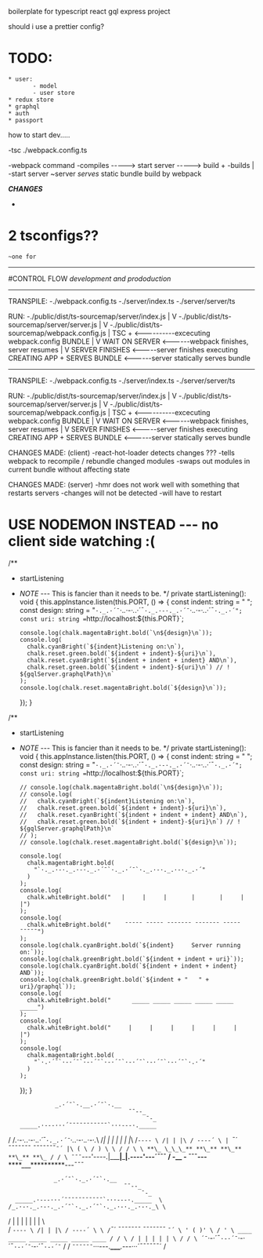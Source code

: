 boilerplate for typescript react gql express project

should i use a prettier config?

# TODO:

    * user:
           - model
           - user store
    * redux store
    * graphql
    * auth
    * passport

how to start dev.....

-tsc ./webpack.config.ts

-webpack command
-compiles -----> start server -----> build +
-builds
|
-start server
~server _serves_ static bundle build by webpack

**_CHANGES_**

-

# 2 tsconfigs??

    ~one for

---

#CONTROL FLOW
_development and prododuction_

---

TRANSPILE:
-./webpack.config.ts
-./server/index.ts
-./server/server/ts

RUN:
-./public/dist/ts-sourcemap/server/index.js
|
V
-./public/dist/ts-sourcemap/server/server.js
|
V
-./public/dist/ts-sourcemap/webpack.config.js
|
TSC + <----------excecuting webpack.config
BUNDLE
|
V
WAIT ON SERVER <------webpack finishes, server resumes
|
V
SERVER FINISHES <-----server finishes executing
CREATING APP +
SERVES BUNDLE <------server statically serves bundle

---

TRANSPILE:
-./webpack.config.ts
-./server/index.ts
-./server/server/ts

RUN:
-./public/dist/ts-sourcemap/server/index.js
|
V
-./public/dist/ts-sourcemap/server/server.js
|
V
-./public/dist/ts-sourcemap/webpack.config.js
|
TSC + <----------excecuting webpack.config
BUNDLE
|
V
WAIT ON SERVER <------webpack finishes, server resumes
|
V
SERVER FINISHES <-----server finishes executing
CREATING APP +
SERVES BUNDLE <------server statically serves bundle

CHANGES MADE: (client)
-react-hot-loader detects changes ???
-tells webpack to recompile / rebundle changed modules
-swaps out modules in current bundle without affecting state

CHANGES MADE: (server)
-hmr does not work well with something that restarts servers
-changes will not be detected
-will have to restart

# USE NODEMON INSTEAD --- no client side watching :(

/\*\*

- startListening
- _NOTE_ --- This is fancier than it needs to be.
  \*/
  private startListening(): void {
  this.appInstance.listen(this.PORT, () => {
  const indent: string = " ";
  const design: string =
  "`·._.·´¯`·._.·-·._.·´¯`·._.·-·._.·´¯`·._.·-·._.·´¯`·._.·´"; const uri: string =`http://localhost:${this.PORT}`;

      console.log(chalk.magentaBright.bold(`\n${design}\n`));
      console.log(
        chalk.cyanBright(`${indent}Listening on:\n`),
        chalk.reset.green.bold(`${indent + indent}-${uri}\n`),
        chalk.reset.cyanBright(`${indent + indent + indent} AND\n`),
        chalk.reset.green.bold(`${indent + indent}-${uri}\n`) // ! ${gqlServer.graphqlPath}\n`
      );
      console.log(chalk.reset.magentaBright.bold(`${design}\n`));

  });
  }

/\*\*

- startListening
- _NOTE_ --- This is fancier than it needs to be.
  \*/
  private startListening(): void {
  this.appInstance.listen(this.PORT, () => {
  const indent: string = " ";
  const design: string =
  "`·._.·´¯`·._.·-·._.·´¯`·._.·-·._.·´¯`·._.·-·._.·´¯`·._.·´"; const uri: string =`http://localhost:${this.PORT}`;

      // console.log(chalk.magentaBright.bold(`\n${design}\n`));
      // console.log(
      //   chalk.cyanBright(`${indent}Listening on:\n`),
      //   chalk.reset.green.bold(`${indent + indent}-${uri}\n`),
      //   chalk.reset.cyanBright(`${indent + indent + indent} AND\n`),
      //   chalk.reset.green.bold(`${indent + indent}-${uri}\n`) // ! ${gqlServer.graphqlPath}\n`
      // );
      // console.log(chalk.reset.magentaBright.bold(`${design}\n`));

      console.log(
        chalk.magentaBright.bold(
          "`·._.·-·._.·-·._.·´¯`·._.·´¯`·._.·-·._.·-·._.·´"
        )
      );
      console.log(
        chalk.whiteBright.bold("   |     |     |       |       |     |     |")
      );
      console.log(
        chalk.whiteBright.bold("    ¯¯¯¯¯ ¯¯¯¯¯ ¯¯¯¯¯¯¯ ¯¯¯¯¯¯¯ ¯¯¯¯¯ ¯¯¯¯¯")
      );
      console.log(chalk.cyanBright.bold(`${indent}     Server running on:`));
      console.log(chalk.greenBright.bold(`${indent + indent + uri}`));
      console.log(chalk.cyanBright.bold(`${indent + indent + indent} AND`));
      console.log(chalk.greenBright.bold(`${indent + "   " + uri}/graphql`));
      console.log(
        chalk.whiteBright.bold("      _____ _____ _____ _____ _____ _____")
      );
      console.log(
        chalk.whiteBright.bold("     |     |     |     |     |     |     |")
      );
      console.log(
        chalk.magentaBright.bold(
          "`·.·´¯`·-·´¯`·-·´¯`·-·´¯`·-·´¯`·-·´¯`·-·´¯`·.·´"
        )
      );

  });
  }


                _.·´¯`·.__.·´¯`·.__
                                     ¯¯--_
                                          ¯-_
      _____.·---···´¯¯¯¯¯¯¯¯¯¯¯`···---·._____

/ /_.·-·._.·-·._.·´¯`·._.·´¯`·._.·-·._.·-·._\ /_| | | | | | |_\ /`---- \ /| | |\ / ----´ \
 | `¯´ ¯¯¯¯¯¯¯ ¯¯¯¯¯¯¯`¯´ |\
( \ / )
\ \ / /
\ \ **\_ \_\_\_** **\_** **\_** **\_** **\_ / /
\ ¯¯¯`---'----.|\_\_\_**|**\_**|.----'---´¯¯¯ /
-\_\_ **-
¯¯¯---********\_\_\_**********---¯¯¯

                 _.·´¯`·._.·´¯`·.__
                                     ¯¯--_
                                          ¯-_
      _____.·---···´¯¯¯¯¯¯¯¯¯¯¯`···---·._____  \
    /_.·-·._.·-·._.·´¯`·._.·´¯`·._.·-·._.·-·._\ \

/ | | | | | | | \ \
 / `---- \ /| | |\ / ----´ \ \ /`¯´ ¯¯¯¯¯¯¯ ¯¯¯¯¯¯¯ `¯´ \ ' ( )' \ / ' \ ____ _____ _____ _____ _____ ____ / / \ / | | | | | \ / / \ ´¯`·-·´¯`·-·´¯`·-·´¯`·-·´¯`·-·´¯`·-·´¯` / /
`¯¯¯¯¯¯`···---.****\_\_\_****.---···´¯¯¯¯¯¯´ /

